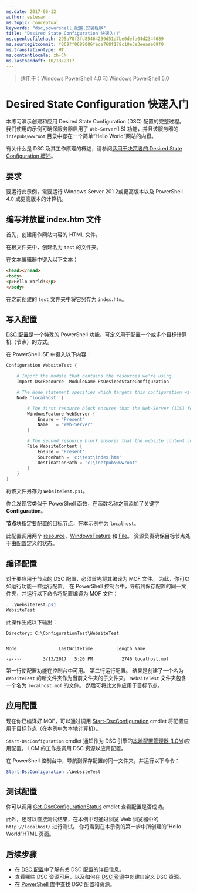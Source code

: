 ```yaml
---
ms.date: 2017-06-12
author: eslesar
ms.topic: conceptual
keywords: "dsc,powershell,配置,安装程序"
title: "Desired State Configuration 快速入门"
ms.openlocfilehash: 295a78f3fd85464239d51d7be0defa04d2344689
ms.sourcegitcommit: f069ff0689006fece768f178c10e3e3eeaee09f0
ms.translationtype: HT
ms.contentlocale: zh-CN
ms.lasthandoff: 10/13/2017
---
```

> 适用于：Windows PowerShell 4.0 和 Windows PowerShell 5.0

# <a name="desired-state-configuration-quick-start"></a>Desired State Configuration 快速入门

本练习演示创建和应用 Desired State Configuration (DSC) 配置的完整过程。
我们使用的示例可确保服务器启用了 `Web-Server`(IIS) 功能，并且该服务器的 `intepub\wwwroot` 目录中存在一个简单“Hello World”网站的内容。

有关什么是 DSC 及其工作原理的概述，请参阅[适用于决策者的 Desired State Configuration 概述](decisionMaker.md)。

## <a name="requirements"></a>要求

要运行此示例，需要运行 Windows Server 201 2或更高版本以及 PowerShell 4.0 或更高版本的计算机。

## <a name="write-and-place-the-indexhtm-file"></a>编写并放置 index.htm 文件

首先，创建用作网站内容的 HTML 文件。

在根文件夹中，创建名为 `test` 的文件夹。

在文本编辑器中键入以下文本：

```html
<head></head>
<body>
<p>Hello World!</p>
</body>
```

在之前创建的 `test` 文件夹中将它另存为 `index.htm`。 

## <a name="write-the-configuration"></a>写入配置

[DSC 配置](configurations.md)是一个特殊的 PowerShell 功能，可定义用于配置一个或多个目标计算机（节点）的方式。

在 PowerShell ISE 中键入以下内容：

```powershell
Configuration WebsiteTest {

    # Import the module that contains the resources we're using.
    Import-DscResource -ModuleName PsDesiredStateConfiguration

    # The Node statement specifies which targets this configuration will be applied to.
    Node 'localhost' {

        # The first resource block ensures that the Web-Server (IIS) feature is enabled.
        WindowsFeature WebServer {
            Ensure = "Present"
            Name   = "Web-Server"
        }

        # The second resource block ensures that the website content copied to the website root folder.
        File WebsiteContent {
            Ensure = 'Present'
            SourcePath = 'c:\test\index.htm'
            DestinationPath = 'c:\inetpub\wwwroot'
        }
    }
}
```

将该文件另存为 `WebsiteTest.ps1`。

你会发现它类似于 PowerShell 函数，在函数名称之前添加了关键字 **Configuration**。

**节点**块指定要配置的目标节点，在本示例中为 `localhost`。

此配置调用两个 [resource](resources.md)、[WindowsFeature](windowsFeatureResource.md) 和 [File](fileResource.md)。
资源负责确保目标节点处于由配置定义的状态。

## <a name="compile-the-configuration"></a>编译配置

对于要应用于节点的 DSC 配置，必须首先将其编译为 MOF 文件。
为此，你可以如运行功能一样运行配置。
在 PowerShell 控制台中，导航到保存配置的同一文件夹，并运行以下命令将配置编译为 MOF 文件：

```powershell
. .\WebsiteTest.ps1
WebsiteTest
```

此操作生成以下输出：

```
Directory: C:\ConfigurationTest\WebsiteTest


Mode                LastWriteTime         Length Name
----                -------------         ------ ----
-a----        3/13/2017   5:20 PM           2746 localhost.mof
```

第一行使配置功能在控制台中可用。
第二行运行配置。
结果是创建了一个名为 `WebsiteTest` 的新文件夹作为当前文件夹的子文件夹。
`WebsiteTest` 文件夹包含一个名为 `localhost.mof` 的文件。
然后可将此文件应用于目标节点。

## <a name="apply-the-configuration"></a>应用配置

现在你已编译好 MOF，可以通过调用 [Start-DscConfiguration](/reference/5.1/PSDesiredStateConfiguration/Start-DscConfiguration) cmdlet 将配置应用于目标节点（在本例中为本地计算机）。

`Start-DscConfiguration` cmdlet 通知作为 DSC 引擎的[本地配置管理器 (LCM)](metaConfig.md)应用配置。
LCM 的工作是调用 DSC 资源以应用配置。

在 PowerShell 控制台中，导航到保存配置的同一文件夹，并运行以下命令：

```powershell
Start-DscConfiguration .\WebsiteTest
```

## <a name="test-the-configuration"></a>测试配置

你可以调用 [Get-DscConfigurationStatus](/reference/5.1/PSDesiredStateConfiguration/Get-DscConfigurationStatus) cmdlet 查看配置是否成功。 

此外，还可以直接测试结果，在本例中可通过浏览 Web 浏览器中的 `http://localhost/` 进行测试。
你将看到在本示例的第一步中所创建的“Hello World”HTML 页面。

## <a name="next-steps"></a>后续步骤

- 在 [DSC 配置](configurations.md)中了解有关 DSC 配置的详细信息。
- 查看哪些 DSC 资源可用，以及如何在 [DSC 资源](resources.md)中创建自定义 DSC 资源。
- 在 [PowerShell 库](https://www.powershellgallery.com/)中查找 DSC 配置和资源。



